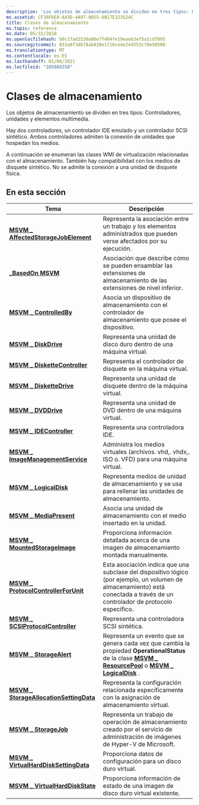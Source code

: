 ```yaml
---
description: 'Los objetos de almacenamiento se dividen en tres tipos: Controladores, unidades y elementos multimedia.'
ms.assetid: CF38F6E8-A43D-4A97-8055-6B17E323524C
title: Clases de almacenamiento
ms.topic: reference
ms.date: 05/31/2018
ms.openlocfilehash: b0c17ad2530a86e7f404fe19eaeb3ef5a1cd7895
ms.sourcegitcommit: 831e8f3db78ab820e1710cede244553c70e50500
ms.translationtype: MT
ms.contentlocale: es-ES
ms.lasthandoff: 01/08/2021
ms.locfileid: "105688358"
---
```

# <a name="storage-classes"></a>Clases de almacenamiento

Los objetos de almacenamiento se dividen en tres tipos: Controladores, unidades y elementos multimedia.

Hay dos controladores, un controlador IDE emulado y un controlador SCSI sintético. Ambos controladores admiten la conexión de unidades que hospedan los medios.

A continuación se enumeran las clases WMI de virtualización relacionadas con el almacenamiento. También hay compatibilidad con los medios de disquete sintético. No se admite la conexión a una unidad de disquete física.

## <a name="in-this-section"></a>En esta sección



| Tema                                                                                      | Descripción                                                                                                                                                                                                       |
|--------------------------------------------------------------------------------------------|-------------------------------------------------------------------------------------------------------------------------------------------------------------------------------------------------------------------|
| [**MSVM \_ AffectedStorageJobElement**](msvm-affectedstoragejobelement.md)<br/>       | Representa la asociación entre un trabajo y los elementos administrados que pueden verse afectados por su ejecución.<br/>                                                                                               |
| [**\_BasedOn MSVM**](msvm-basedon.md)<br/>                                           | Asociación que describe cómo se pueden ensamblar las extensiones de almacenamiento de las extensiones de nivel inferior.<br/>                                                                                                           |
| [**MSVM \_ ControlledBy**](msvm-controlledby.md)<br/>                                 | Asocia un dispositivo de almacenamiento con el controlador de almacenamiento que posee el dispositivo.<br/>                                                                                                                          |
| [**MSVM \_ DiskDrive**](msvm-diskdrive.md)<br/>                                       | Representa una unidad de disco duro dentro de una máquina virtual.<br/>                                                                                                                                              |
| [**MSVM \_ DisketteController**](msvm-diskettecontroller.md)<br/>                     | Representa el controlador de disquete en la máquina virtual.<br/>                                                                                                                                               |
| [**MSVM \_ DisketteDrive**](msvm-diskettedrive.md)<br/>                               | Representa una unidad de disquete dentro de la máquina virtual.<br/>                                                                                                                                                  |
| [**MSVM \_ DVDDrive**](msvm-dvddrive.md)<br/>                                         | Representa una unidad de DVD dentro de una máquina virtual.<br/>                                                                                                                                                    |
| [**MSVM \_ IDEController**](msvm-idecontroller.md)<br/>                               | Representa una controladora IDE.<br/>                                                                                                                                                                          |
| [**MSVM \_ ImageManagementService**](msvm-imagemanagementservice.md)<br/>             | Administra los medios virtuales (archivos. vhd,. vhdx,. ISO o. VFD) para una máquina virtual.<br/>                                                                                                                    |
| [**MSVM \_ LogicalDisk**](msvm-logicaldisk.md)<br/>                                   | Representa medios de unidad de almacenamiento y se usa para rellenar las unidades de almacenamiento.<br/>                                                                                                                             |
| [**MSVM \_ MediaPresent**](msvm-mediapresent.md)<br/>                                 | Asocia una unidad de almacenamiento con el medio insertado en la unidad.<br/>                                                                                                                                     |
| [**MSVM \_ MountedStorageImage**](msvm-mountedstorageimage.md)<br/>                   | Proporciona información detallada acerca de una imagen de almacenamiento montada manualmente.<br/>                                                                                                                                  |
| [**MSVM \_ ProtocolControllerForUnit**](msvm-protocolcontrollerforunit.md)<br/>       | Esta asociación indica que una subclase del dispositivo lógico (por ejemplo, un volumen de almacenamiento) está conectada a través de un controlador de protocolo específico.<br/>                                                       |
| [**MSVM \_ SCSIProtocolController**](msvm-scsiprotocolcontroller.md)<br/>             | Representa una controladora SCSI sintética.<br/>                                                                                                                                                                |
| [**MSVM \_ StorageAlert**](msvm-storagealert.md)<br/>                                 | Representa un evento que se genera cada vez que cambia la propiedad **OperationalStatus** de la clase [**MSVM \_ ResourcePool**](msvm-resourcepool.md) o [**MSVM \_ LogicalDisk**](msvm-logicaldisk.md) .<br/> |
| [**MSVM \_ StorageAllocationSettingData**](msvm-storageallocationsettingdata.md)<br/> | Representa la configuración relacionada específicamente con la asignación de almacenamiento virtual.<br/>                                                                                                                         |
| [**MSVM \_ StorageJob**](msvm-storagejob.md)<br/>                                     | Representa un trabajo de operación de almacenamiento creado por el servicio de administración de imágenes de Hyper-V de Microsoft.<br/>                                                                                                          |
| [**MSVM \_ VirtualHardDiskSettingData**](msvm-virtualharddisksettingdata.md)<br/>     | Proporciona datos de configuración para un disco duro virtual.<br/>                                                                                                                                                         |
| [**MSVM \_ VirtualHardDiskState**](msvm-virtualharddiskstate.md)<br/>                 | Proporciona información de estado de una imagen de disco duro virtual existente.<br/>                                                                                                                                    |



 

 

 




